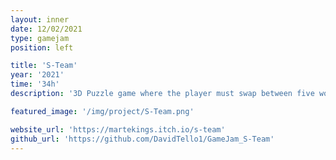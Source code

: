```yaml
---
layout: inner
date: 12/02/2021
type: gamejam
position: left

title: 'S-Team'
year: '2021'
time: '34h'
description: '3D Puzzle game where the player must swap between five women, each one with huge knowledge on one field of STEAM (Science, Technology, Engineering, Art and Mathematics). In order to solve the puzzles and complete the game, you will have to combine their skills'

featured_image: '/img/project/S-Team.png'

website_url: 'https://martekings.itch.io/s-team'
github_url: 'https://github.com/DavidTello1/GameJam_S-Team'
---
```

